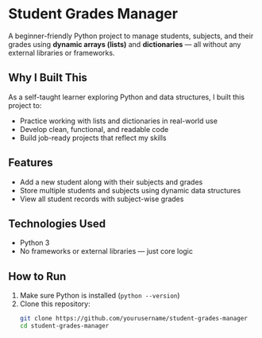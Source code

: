 # Student Grades Manager

A beginner-friendly Python project to manage students, subjects, and their grades using **dynamic arrays (lists)** and **dictionaries** — all without any external libraries or frameworks.

## Why I Built This

As a self-taught learner exploring Python and data structures, I built this project to:
- Practice working with lists and dictionaries in real-world use
- Develop clean, functional, and readable code
- Build job-ready projects that reflect my skills

## Features

- Add a new student along with their subjects and grades
- Store multiple students and subjects using dynamic data structures
- View all student records with subject-wise grades

## Technologies Used

- Python 3
- No frameworks or external libraries — just core logic

## How to Run

1. Make sure Python is installed (`python --version`)
2. Clone this repository:
   ```bash
   git clone https://github.com/yourusername/student-grades-manager
   cd student-grades-manager

